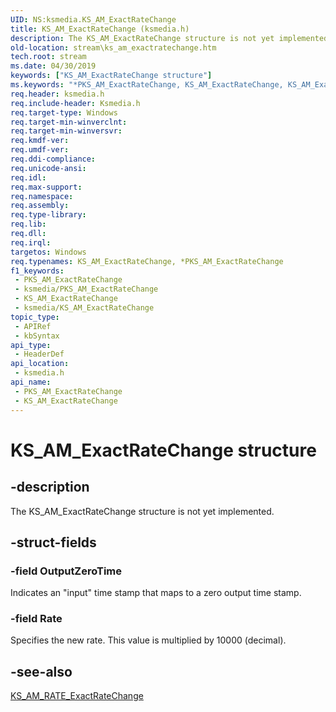 ```yaml
---
UID: NS:ksmedia.KS_AM_ExactRateChange
title: KS_AM_ExactRateChange (ksmedia.h)
description: The KS_AM_ExactRateChange structure is not yet implemented.
old-location: stream\ks_am_exactratechange.htm
tech.root: stream
ms.date: 04/30/2019
keywords: ["KS_AM_ExactRateChange structure"]
ms.keywords: "*PKS_AM_ExactRateChange, KS_AM_ExactRateChange, KS_AM_ExactRateChange structure [Streaming Media Devices], PKS_AM_ExactRateChange, PKS_AM_ExactRateChange structure pointer [Streaming Media Devices], dvdref_bbe80dae-5cb8-45f8-a283-c0a2af794525.xml, ksmedia/KS_AM_ExactRateChange, ksmedia/PKS_AM_ExactRateChange, stream.ks_am_exactratechange"
req.header: ksmedia.h
req.include-header: Ksmedia.h
req.target-type: Windows
req.target-min-winverclnt: 
req.target-min-winversvr: 
req.kmdf-ver: 
req.umdf-ver: 
req.ddi-compliance: 
req.unicode-ansi: 
req.idl: 
req.max-support: 
req.namespace: 
req.assembly: 
req.type-library: 
req.lib: 
req.dll: 
req.irql: 
targetos: Windows
req.typenames: KS_AM_ExactRateChange, *PKS_AM_ExactRateChange
f1_keywords:
 - PKS_AM_ExactRateChange
 - ksmedia/PKS_AM_ExactRateChange
 - KS_AM_ExactRateChange
 - ksmedia/KS_AM_ExactRateChange
topic_type:
 - APIRef
 - kbSyntax
api_type:
 - HeaderDef
api_location:
 - ksmedia.h
api_name:
 - PKS_AM_ExactRateChange
 - KS_AM_ExactRateChange
---
```


# KS_AM_ExactRateChange structure


## -description

The KS_AM_ExactRateChange structure is not yet implemented.

## -struct-fields

### -field OutputZeroTime

Indicates an "input" time stamp that maps to a zero output time stamp.

### -field Rate

Specifies the new rate. This value is multiplied by 10000 (decimal).

## -see-also

<a href="/windows-hardware/drivers/stream/ks-am-rate-exactratechange">KS_AM_RATE_ExactRateChange</a>

